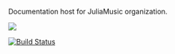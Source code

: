 Documentation host for JuliaMusic organization.

[![](https://img.shields.io/badge/docs-latest-blue.svg)](https://JuliaMusic.github.io/JuliaMusic_documentation.jl/latest)

[![Build Status](https://travis-ci.org/JuliaMusic/JuliaMusic_documentation.jl.svg?branch=master)](https://travis-ci.org/JuliaMusic/JuliaMusic_documentation.jl)
